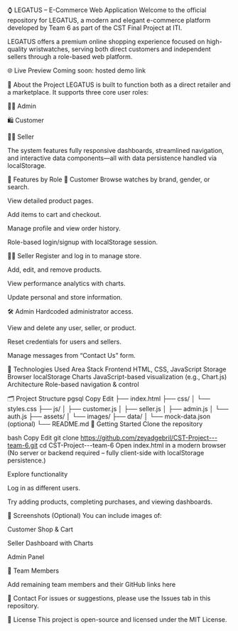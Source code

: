⌚ LEGATUS – E-Commerce Web Application
Welcome to the official repository for LEGATUS, a modern and elegant e-commerce platform developed by Team 6 as part of the CST Final Project at ITI.

LEGATUS offers a premium online shopping experience focused on high-quality wristwatches, serving both direct customers and independent sellers through a role-based web platform.

🌐 Live Preview
Coming soon: hosted demo link

📖 About the Project
LEGATUS is built to function both as a direct retailer and a marketplace. It supports three core user roles:

🧑‍💼 Admin

🛍️ Customer

🧑‍🔧 Seller

The system features fully responsive dashboards, streamlined navigation, and interactive data components—all with data persistence handled via localStorage.

🔑 Features by Role
👤 Customer
Browse watches by brand, gender, or search.

View detailed product pages.

Add items to cart and checkout.

Manage profile and view order history.

Role-based login/signup with localStorage session.

🧑‍💼 Seller
Register and log in to manage store.

Add, edit, and remove products.

View performance analytics with charts.

Update personal and store information.

🛠️ Admin
Hardcoded administrator access.

View and delete any user, seller, or product.

Reset credentials for users and sellers.

Manage messages from “Contact Us” form.

🧰 Technologies Used
Area	Stack
Frontend	HTML, CSS, JavaScript
Storage	Browser localStorage
Charts	JavaScript-based visualization (e.g., Chart.js)
Architecture	Role-based navigation & control

🗂️ Project Structure
pgsql
Copy
Edit
├── index.html
├── css/
│   └── styles.css
├── js/
│   ├── customer.js
│   ├── seller.js
│   ├── admin.js
│   └── auth.js
├── assets/
│   └── images/
├── data/
│   └── mock-data.json (optional)
└── README.md
🚀 Getting Started
Clone the repository

bash
Copy
Edit
git clone https://github.com/zeyadgebril/CST-Project---team-6.git
cd CST-Project---team-6
Open index.html in a modern browser
(No server or backend required – fully client-side with localStorage persistence.)

Explore functionality

Log in as different users.

Try adding products, completing purchases, and viewing dashboards.

📸 Screenshots (Optional)
You can include images of:

Customer Shop & Cart

Seller Dashboard with Charts

Admin Panel

👥 Team Members

Add remaining team members and their GitHub links here

📩 Contact
For issues or suggestions, please use the Issues tab in this repository.

📃 License
This project is open-source and licensed under the MIT License.
